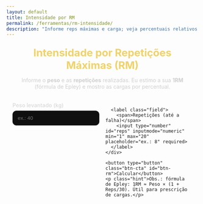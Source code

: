```yaml
---
layout: default
title: Intensidade por RM
permalink: /ferramentas/rm-intensidade/
description: "Informe reps máximas e carga; veja percentuais relativos à 1RM."
---
```


<section class="tool-hero">
  <h1>Intensidade por Repetições Máximas (RM)</h1>
  <p>Informe o <strong>peso</strong> e as <strong>repetições</strong> realizadas. Eu estimo a sua <strong>1RM</strong> (fórmula de Epley) e mostro as cargas por percentual.</p>
</section>

<section class="tool-card-full">
  <form id="form-rm" class="tool-form" onsubmit="return false;" autocomplete="off">
    <div class="grid">
      <label class="field">
        <span>Peso levantado (kg)</span>
        <input type="number" id="peso" inputmode="decimal" min="1" step="0.5" placeholder="ex.: 40" required>
      </label>

      <label class="field">
        <span>Repetições (até a falha)</span>
        <input type="number" id="reps" inputmode="numeric" min="1" max="20" placeholder="ex.: 8" required>
      </label>
    </div>

    <button type="button" class="btn-cta" id="btn-rm">Calcular</button>
    <p class="hint">Obs.: fórmula de Epley: 1RM ≈ Peso × (1 + Reps/30). Útil para prescrição de cargas.</p>
  </form>

  <div id="out-rm" class="tool-out" hidden>
    <div class="out-meta">
      <div><strong>1RM estimada:</strong> <span id="out-1rm">—</span> kg</div>
    </div>

    <div class="table-wrap">
      <table class="tool-table" aria-describedby="tbl-title-rm">
        <caption id="tbl-title-rm" style="text-align:left;opacity:.75;padding:.5rem 0 .25rem;">
          Cargas por percentual da 1RM (com base na 1RM estimada)
        </caption>
        <thead>
          <tr>
            <th>% da 1RM</th>
            <th>Carga (kg)</th>
          </tr>
        </thead>
        <tbody id="tbody-rm"></tbody>
      </table>
    </div>
  </div>
</section>

<style>
/* Reutiliza o mesmo estilo da outra calculadora */
.tool-hero{max-width:860px;margin:1.5rem auto 1rem;padding:0 1rem;text-align:center}
.tool-hero h1{color:#f0d26a;font-size:1.7rem;margin:.2rem 0 .4rem}
.tool-hero p{color:#cfcfcf}

.tool-card-full{max-width:860px;margin:0 auto 2.5rem;padding:1rem}
.tool-form .grid{display:grid;gap:1rem;grid-template-columns:repeat(auto-fit,minmax(210px,1fr))}
.field{display:flex;flex-direction:column;gap:.35rem}
.field span{color:#ddd;font-weight:600}
.field input{background:#0f0f0f;border:1px solid #222;border-radius:10px;color:#fff;padding:.7rem .8rem}
.btn-cta{margin-top:.8rem;background:#d62828;color:#fff;border:0;border-radius:10px;padding:.85rem 1rem;font-weight:700;cursor:pointer}
.btn-cta:hover{background:#ff4040}
.hint{color:#aaa;font-size:.9rem;margin:.45rem 0 0}

.tool-out{margin-top:1.2rem}
.out-meta{display:flex;flex-wrap:wrap;gap:.8rem;color:#ddd;margin-bottom:.8rem}
.out-meta div{background:#0f0f0f;border:1px solid #1f1f1f;border-radius:10px;padding:.55rem .75rem}

.table-wrap{overflow:auto;border:1px solid #1f1f1f;border-radius:12px}
.tool-table{width:100%;border-collapse:collapse;min-width:420px}
.tool-table th,.tool-table td{padding:.75rem;border-bottom:1px solid #1f1f1f}
.tool-table thead th{background:#101010;color:#f0d26a;text-align:left}
.tool-table tbody tr:hover{background:#0c0c0c}
</style>

<script>
document.addEventListener('DOMContentLoaded', function(){
  // percentuais mais usados em prescrição
  const pctList = [50,60,70,75,80,85,90];
  const el = (id)=>document.getElementById(id);

  function round1(x){ return Math.round(x*10)/10; }

  function calc() {
    const peso = parseFloat(el('peso').value);
    const reps = parseInt(el('reps').value,10);

    if (isNaN(peso) || peso <= 0) { alert('Informe o peso levantado.'); return; }
    if (isNaN(reps) || reps < 1) { alert('Informe o número de repetições.'); return; }

    // Epley
    const rm = peso * (1 + reps/30);

    el('out-1rm').textContent = round1(rm);

    const tbody = el('tbody-rm');
    tbody.innerHTML = '';
    pctList.forEach(p=>{
      const carga = rm * (p/100);
      const tr = document.createElement('tr');
      tr.innerHTML = `<td>${p}%</td><td><strong>${round1(carga)}</strong> kg</td>`;
      tbody.appendChild(tr);
    });

    el('out-rm').hidden = false;
  }

  el('btn-rm').addEventListener('click', calc);
});
</script>
